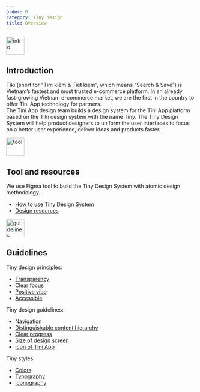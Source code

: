 ```yaml
---
order: 0
category: Tiny design
title: Overview
---
```


<img class="img-basic" src="https://salt.tikicdn.com/ts/social/ec/68/28/dd5ecb58d2e344fb98ceb9598c376ce8.png" alt="intro" width="48px" />

## **Introduction**

Tiki (short for “Tìm kiếm & Tiết kiệm”, which means “Search & Save”) is Vietnam’s fastest and most trusted e-commerce platform. In an already fast-growing Vietnam e-commerce market, we are the first in the country to offer Tini App technology for partners. <br />
The Tini App design team builds a design system for the Tini App platform based on the Tiki design system with the name Tiny. The Tiny Design System will help product designers to uniform the user interfaces to focus on a better user experience, deliver ideas and products faster. <br />

<img class="img-basic" src="https://salt.tikicdn.com/ts/social/33/d9/57/c84a51d1456d498f181f9fdeed565a8f.png" alt="tool" style="width: 48px" />

## **Tool and resources**

We use Figma tool to build the Tiny Design System with atomic design methodology.

- [How to use Tiny Design System](/docs/design/figma/started-en)
- [Design resources](/docs/design/figma/download-en) <br />

<img class="img-basic" src="https://salt.tikicdn.com/ts/social/36/4c/7e/c269800a2d1aae270f123261b49c5112.png" alt="guidelines" width="48px" />

## **Guidelines**

Tiny design principles:

- [Transparency](/docs/design/principles/transparency-en)
- [Clear focus](/docs/design/principles/clear-focus-en)
- [Positive vibe](/docs/design/principles/positive-en)
- [Accessible](/docs/design/principles/accessible-en)

Tiny design guidelines:

- [Navigation](/docs/design/guideline/navigation-en)
- [Distinguishable content hierarchy](/docs/design/guideline/hierarchy-en)
- [Clear progress](/docs/design/guideline/clear-progress-en)
- [Size of design screen](/docs/design/guideline/frame-en)
- [Icon of Tini App](/docs/design/guideline/icon-app-en)

Tiny styles

- [Colors](/docs/design/styles/color-en)
- [Typography](/docs/design/styles/font-en)
- [Iconography](/docs/design/styles/icon-en)
